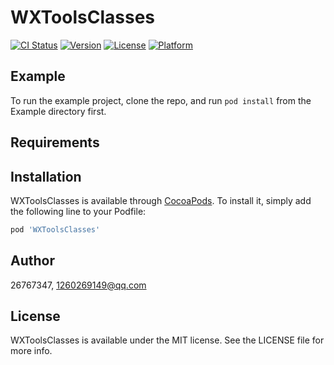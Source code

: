 # WXToolsClasses

[![CI Status](https://img.shields.io/travis/26767347/WXToolsClasses.svg?style=flat)](https://travis-ci.org/26767347/WXToolsClasses)
[![Version](https://img.shields.io/cocoapods/v/WXToolsClasses.svg?style=flat)](https://cocoapods.org/pods/WXToolsClasses)
[![License](https://img.shields.io/cocoapods/l/WXToolsClasses.svg?style=flat)](https://cocoapods.org/pods/WXToolsClasses)
[![Platform](https://img.shields.io/cocoapods/p/WXToolsClasses.svg?style=flat)](https://cocoapods.org/pods/WXToolsClasses)

## Example

To run the example project, clone the repo, and run `pod install` from the Example directory first.

## Requirements

## Installation

WXToolsClasses is available through [CocoaPods](https://cocoapods.org). To install
it, simply add the following line to your Podfile:

```ruby
pod 'WXToolsClasses'
```

## Author

26767347, 1260269149@qq.com

## License

WXToolsClasses is available under the MIT license. See the LICENSE file for more info.

